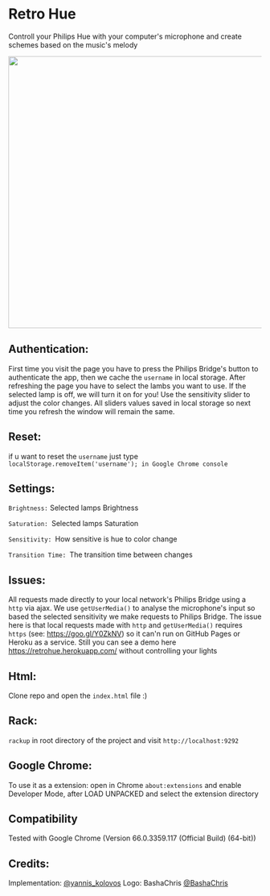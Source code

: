 # Retro Hue
Controll your Philips Hue with your computer's microphone and create schemes based on the music's melody

<img src="https://raw.githubusercontent.com/msroot/retrohue/master/src/images/demo.png" align="center" height="540" width="880" style="text-align:center">

## Authentication:
First time you visit the page you have to press the Philips Bridge's button to authenticate the app, then  we cache the `username` in local storage.
After refreshing the page you have to select the lambs you want to use. If the selected lamp is off, we will turn it on for you!
Use the sensitivity slider to adjust the color changes. All sliders values saved in local storage so next time you refresh the window will remain the same.

## Reset: 
if u want to reset the `username` just  type `localStorage.removeItem('username'); in Google Chrome console`  

## Settings:
`Brightness:` Selected lamps Brightness

`Saturation: `Selected lamps Saturation

`Sensitivity: `How sensitive is hue to color change

`Transition Time: `The transition time between changes

## Issues:
All requests  made directly to your local network's Philips Bridge using a `http` via ajax. 
We use `getUserMedia()` to analyse the microphone's input so based the selected sensitivity  we make requests to Philips Bridge. 
The issue here is that local requests made with `http` and  `getUserMedia()` requires `https`
(see: https://goo.gl/Y0ZkNV) so it can'n run on GitHub Pages or Heroku as a service. 
Still you can see a demo here https://retrohue.herokuapp.com/  without controlling your lights

## Html: 
Clone repo and open the `index.html` file :)

## Rack:
`rackup` in root directory of the project  and visit `http://localhost:9292`

## Google Chrome: 
To use it as a extension: open in Chrome `about:extensions`  and enable Developer Mode, after LOAD UNPACKED and select the extension directory

## Compatibility 
Tested with Google Chrome (Version 66.0.3359.117 (Official Build) (64-bit))

## Credits:
Implementation:  [@yannis_kolovos](http://twitter.com/yannis_kolovos)
Logo: BashaChris [@BashaChris](http://twitter.com/BashaChris)
